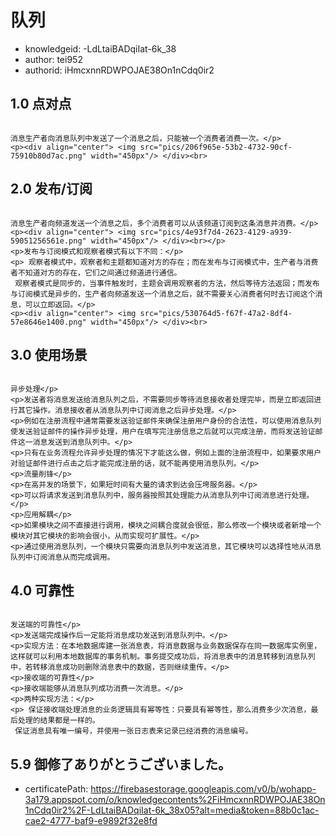 队列
===
* knowledgeid: -LdLtaiBADqiIat-6k_38
* author: tei952
* authorid: iHmcxnnRDWPOJAE38On1nCdq0ir2

## 1.0 点对点
```

消息生产者向消息队列中发送了一个消息之后，只能被一个消费者消费一次。</p>
<p><div align="center"> <img src="pics/206f965e-53b2-4732-90cf-75910b80d7ac.png" width="450px"/> </div><br>

```
## 2.0 发布/订阅
```

消息生产者向频道发送一个消息之后，多个消费者可以从该频道订阅到这条消息并消费。</p>
<p><div align="center"> <img src="pics/4e93f7d4-2623-4129-a939-59051256561e.png" width="450px"/> </div><br></p>
<p>发布与订阅模式和观察者模式有以下不同：</p>
<p> 观察者模式中，观察者和主题都知道对方的存在；而在发布与订阅模式中，生产者与消费者不知道对方的存在，它们之间通过频道进行通信。
 观察者模式是同步的，当事件触发时，主题会调用观察者的方法，然后等待方法返回；而发布与订阅模式是异步的，生产者向频道发送一个消息之后，就不需要关心消费者何时去订阅这个消息，可以立即返回。</p>
<p><div align="center"> <img src="pics/530764d5-f67f-47a2-8df4-57e8646e1400.png" width="450px"/> </div><br>

```
## 3.0 使用场景
```

异步处理</p>
<p>发送者将消息发送给消息队列之后，不需要同步等待消息接收者处理完毕，而是立即返回进行其它操作。消息接收者从消息队列中订阅消息之后异步处理。</p>
<p>例如在注册流程中通常需要发送验证邮件来确保注册用户身份的合法性，可以使用消息队列使发送验证邮件的操作异步处理，用户在填写完注册信息之后就可以完成注册，而将发送验证邮件这一消息发送到消息队列中。</p>
<p>只有在业务流程允许异步处理的情况下才能这么做，例如上面的注册流程中，如果要求用户对验证邮件进行点击之后才能完成注册的话，就不能再使用消息队列。</p>
<p>流量削锋</p>
<p>在高并发的场景下，如果短时间有大量的请求到达会压垮服务器。</p>
<p>可以将请求发送到消息队列中，服务器按照其处理能力从消息队列中订阅消息进行处理。</p>
<p>应用解耦</p>
<p>如果模块之间不直接进行调用，模块之间耦合度就会很低，那么修改一个模块或者新增一个模块对其它模块的影响会很小，从而实现可扩展性。</p>
<p>通过使用消息队列，一个模块只需要向消息队列中发送消息，其它模块可以选择性地从消息队列中订阅消息从而完成调用。

```
## 4.0 可靠性
```

发送端的可靠性</p>
<p>发送端完成操作后一定能将消息成功发送到消息队列中。</p>
<p>实现方法：在本地数据库建一张消息表，将消息数据与业务数据保存在同一数据库实例里，这样就可以利用本地数据库的事务机制。事务提交成功后，将消息表中的消息转移到消息队列中，若转移消息成功则删除消息表中的数据，否则继续重传。</p>
<p>接收端的可靠性</p>
<p>接收端能够从消息队列成功消费一次消息。</p>
<p>两种实现方法：</p>
<p> 保证接收端处理消息的业务逻辑具有幂等性：只要具有幂等性，那么消费多少次消息，最后处理的结果都是一样的。
 保证消息具有唯一编号，并使用一张日志表来记录已经消费的消息编号。

```
## 5.9 御修了ありがとうございました。
* certificatePath: https://firebasestorage.googleapis.com/v0/b/wohapp-3a179.appspot.com/o/knowledgecontents%2FiHmcxnnRDWPOJAE38On1nCdq0ir2%2F-LdLtaiBADqiIat-6k_38x05?alt=media&token=88b0c1ac-cae2-4777-baf9-e9892f32e8fd
